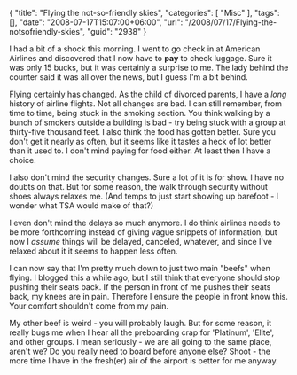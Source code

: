 {
	"title": "Flying the not-so-friendly skies",
	"categories": [
		"Misc"
	],
	"tags": [],
	"date": "2008-07-17T15:07:00+06:00",
	"url": "/2008/07/17/Flying-the-notsofriendly-skies",
	"guid": "2938"
}

I had a bit of a shock this morning. I went to go check in at American Airlines and discovered that I now have to <b>pay</b> to check luggage. Sure it was only 15 bucks, but it was certainly a surprise to me. The lady behind the counter said it was all over the news, but I guess I'm a bit behind.
<!--more-->
Flying certainly has changed. As the child of divorced parents, I have a <i>long</i> history of airline flights. Not all changes are bad. I can still remember, from time to time, being stuck in the smoking section. You think walking by a bunch of smokers outside a building is bad - try being stuck with a group at thirty-five thousand feet. I also think the food has gotten better. Sure you don't get it nearly as often, but it seems like it tastes a heck of lot better than it used to. I don't mind paying for food either. At least then I have a choice.

I also don't mind the security changes. Sure a lot of it is for show. I have no doubts on that. But for some reason, the walk through security without shoes always relaxes me. (And temps to just start showing up barefoot - I wonder what TSA would make of that?)

I even don't mind the delays so much anymore. I do think airlines needs to be more forthcoming instead of giving vague snippets of information, but now I <i>assume</i> things will be delayed, canceled, whatever, and since I've relaxed about it it seems to happen less often.

I can now say that I'm pretty much down to just two main "beefs" when flying. I blogged this a while ago, but I still think that everyone should stop pushing their seats back. If the person in front of me pushes their seats back, my knees are in pain. Therefore I ensure the people in front know this. Your comfort shouldn't come from my pain. 

My other beef is weird - you will probably laugh. But for some reason, it really bugs me when I hear all the preboarding crap for 'Platinum', 'Elite', and other groups. I mean seriously - we are all going to the same place, aren't we? Do you really need to board before anyone else? Shoot - the more time I have in the fresh(er) air of the airport is better for me anyway.